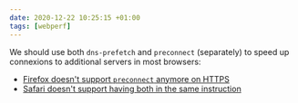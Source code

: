 ```yaml
---
date: 2020-12-22 10:25:15 +01:00
tags: [webperf]
---
```


We should use both `dns-prefetch` and `preconnect` (separately) to speed up connexions to additional servers in most browsers:
- [Firefox doesn't support `preconnect` anymore on HTTPS](https://bugzilla.mozilla.org/show_bug.cgi?id=1596935)
- [Safari doesn't support having both in the same instruction](https://bugs.webkit.org/show_bug.cgi?id=197010)

